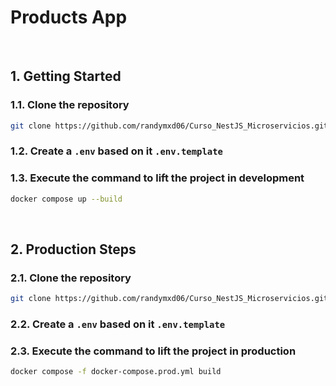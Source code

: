 # Products App

<br />

## 1. Getting Started

### 1.1. Clone the repository

```bash
git clone https://github.com/randymxd06/Curso_NestJS_Microservicios.git
```

### 1.2. Create a `.env` based on it `.env.template`

### 1.3. Execute the command to lift the project in development

```bash
docker compose up --build
```

<br />

## 2. Production Steps

### 2.1. Clone the repository

```bash
git clone https://github.com/randymxd06/Curso_NestJS_Microservicios.git
```

### 2.2. Create a `.env` based on it `.env.template`

### 2.3. Execute the command to lift the project in production

```bash
docker compose -f docker-compose.prod.yml build
```
